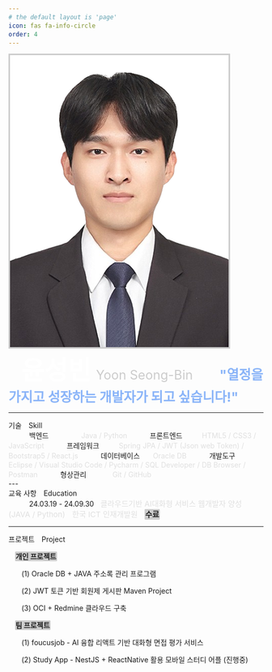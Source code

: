 ```yaml
---
# the default layout is 'page'
icon: fas fa-info-circle
order: 4
---
```


<div class="portfolio">
  <img src="assets/img/favicons/증명사진누끼.png" alt="증명사진누끼" style="border:3px solid #cccccc" />
  <div class="text-wrapper">
    <span style=" margin-left:25px; font-size:50px; color:white; font-weight:bold;">윤성빈<span style="font-size:25px; margin-left:10px; color:#cccccc; font-weight:normal;">Yoon Seong-Bin</span></span>
    <span style="margin-left:25px; margin-top:10px; font-size:26px; color:rgb(138, 180, 248); font-weight:bold;">ㅤ"열정을 가지고 성장하는 개발자가 되고 싶습니다!"</span>
  </div>
</div>

---

<div class="underline-container4">
    <span class="personal">기술</span>
    <span style="margin-left:10px">Skill</span>
</div>

<div class="portfolio4">
<span style="margin-left:15px; margin-top:15px;">ㅤㅤ백엔드ㅤㅤㅤㅤㅤ<span style="color: #e0e0e0">Java / Python</span></span>
<span style="margin-left:15px; margin-top:5px;">ㅤㅤ프론트엔드ㅤㅤㅤ<span style="color:#e0e0e0">HTML5 / CSS3 / JavaScript</span> </span>
<span style="margin-left:15px; margin-top:5px;">ㅤㅤ프레임워크ㅤㅤㅤ<span style="color:#e0e0e0">Spring JPA / JWT (Json web Token) / Bootstrap5 / React.js</span> </span>
<span style="margin-left:15px; margin-top:5px;">ㅤㅤ데이터베이스ㅤㅤ<span style="color:#e0e0e0">Oracle DB</span> </span>
<span style="margin-left:15px; margin-top:5px;">ㅤㅤ개발도구ㅤㅤㅤㅤ<span style="color:#e0e0e0">Eclipse / Visual Studio Code / Pycharm / SQL Developer / DB Browser / Postman</span></span>
<span style="margin-left:15px; margin-top:5px;">ㅤㅤ형상관리ㅤㅤㅤㅤ<span style="color:#e0e0e0">Git / GitHub</span></span>
</div>
---

<div class="underline-container4">
    <span class="personal">교육 사항</span>
    <span style="margin-left:10px">Education</span>
</div>

<div class="portfolio3">
<span style="margin-left:15px; margin-top:15px;">ㅤㅤ24.03.19 - 24.09.30ㅤ<span style="color:#e0e0e0; font-size:15px;">클라우드기반 AI대화형 서비스 웹개발자 양성 (JAVA / Python)ㅤ한국 ICT 인재개발원ㅤ<span style="background-color:#cccccc; color:#1e1e1e; border-radius:2px; border:1px solid #cccccc; font-weight:bold;">수료</span></span></span>
</div>

---

<div class="underline-container4" style="margin-bottom:10px">
    <span class="personal">프로젝트</span>
    <span style="margin-left:10px">Project</span>
</div>

ㅤ<span style="background-color:#cccccc; color:#1e1e1e; border-radius:2px; border:1px solid #cccccc; font-weight:bold;">개인 프로젝트</span>

 ㅤㅤ(1) Oracle DB + JAVA 주소록 관리 프로그램

 ㅤㅤ(2) JWT 토큰 기반 회원제 게시판 Maven Project

 ㅤㅤ(3) OCI + Redmine 클라우드 구축

 ㅤ<span style="background-color:#cccccc; color:#1e1e1e; border-radius:2px; border:1px solid #cccccc; font-weight:bold;">팀 프로젝트</span>

ㅤㅤ(1) <span class="emphasize">foucusjob</span> - AI 융합 리액트 기반 대화형 면접 평가 서비스

ㅤㅤ(2) <span class="emphasize">Study App</span> - NestJS + ReactNative 활용 모바일 스터디 어플 (진행중)

